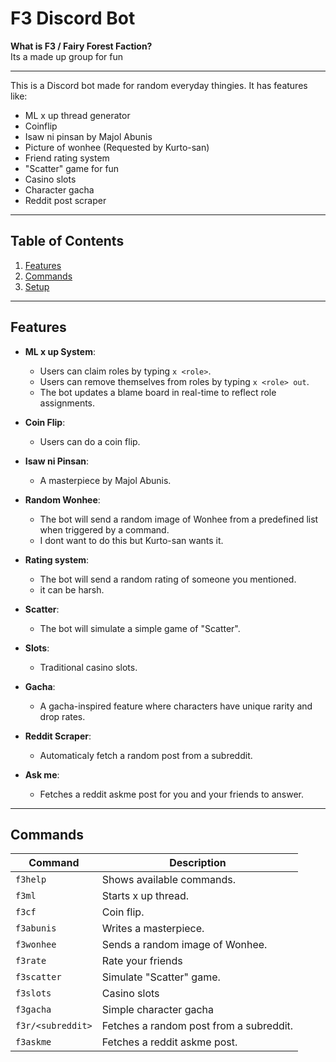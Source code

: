 # F3 Discord Bot

**What is F3 / Fairy Forest Faction?**  
Its a made up group for fun

---

This is a Discord bot made for random everyday thingies. It has features like:
- ML x up thread generator
- Coinflip
- Isaw ni pinsan by Majol Abunis
- Picture of wonhee (Requested by Kurto-san)
- Friend rating system
- "Scatter" game for fun
- Casino slots
- Character gacha
- Reddit post scraper

---

## Table of Contents
1. [Features](#features)
2. [Commands](#commands)
3. [Setup](#setup)

---

## Features

- **ML x up System**:
  - Users can claim roles by typing `x <role>`.
  - Users can remove themselves from roles by typing `x <role> out`.
  - The bot updates a blame board in real-time to reflect role assignments.

- **Coin Flip**:
  - Users can do a coin flip.

- **Isaw ni Pinsan**:
  - A masterpiece by Majol Abunis.

- **Random Wonhee**:
  - The bot will send a random image of Wonhee from a predefined list when triggered by a command.
  - I dont want to do this but Kurto-san wants it.

- **Rating system**:
  - The bot will send a random rating of someone you mentioned.
  - it can be harsh.

- **Scatter**:
  - The bot will simulate a simple game of "Scatter".

- **Slots**:
  - Traditional casino slots.

- **Gacha**:
  - A gacha-inspired feature where characters have unique rarity and drop rates.

- **Reddit Scraper**:
  - Automaticaly fetch a random post from a subreddit.

- **Ask me**:
  - Fetches a reddit askme post for you and your friends to answer.

---

## Commands

| Command          | Description                              |
|------------------|------------------------------------------|
| `f3help`         | Shows available commands.                |
| `f3ml`           | Starts x up thread.                      |
| `f3cf`           | Coin flip.                               |
| `f3abunis`       | Writes a masterpiece.                    |
| `f3wonhee`       | Sends a random image of Wonhee.          |
| `f3rate`         | Rate your friends                        |
| `f3scatter`      | Simulate "Scatter" game.                 |
| `f3slots`        | Casino slots                             |
| `f3gacha`        | Simple character gacha                   |
| `f3r/<subreddit>`| Fetches a random post from a subreddit.  |
| `f3askme`        | Fetches a reddit askme post.             |
